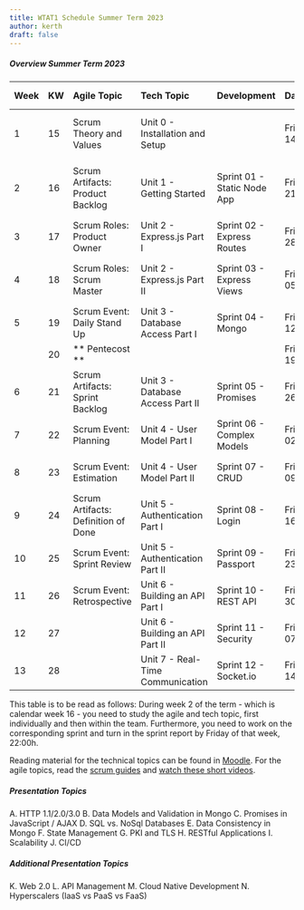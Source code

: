 ```yaml
---
title: WTAT1 Schedule Summer Term 2023
author: kerth
draft: false
---
```



##### Overview Summer Term 2023

| Week | KW  | Agile Topic                        | Tech Topic                           | Development                  | Date               | Time            | Presentations/Class Topics                                         |
|:---- |:--- |:---------------------------------- |:-------------------------------------|:---------------------------- |:------------------ |:--------------- |:-------------------------------------------------------------------|
| 1    | 15  | Scrum Theory and Values            | Unit 0 - Installation and Setup      |                              | Fri 14/04/2023     | 15:45-17:15     | Introduction to Class, Scrum Overview, Product Backlogs            |
| 2    | 16  | Scrum Artifacts: Product Backlog   | Unit 1 - Getting Started             | Sprint 01 - Static Node App  | Fri 21/04/2023     | 15:45-17:15     | Project Proposals and Teams, Presentation Assignments, Node.js     |
| 3    | 17  | Scrum Roles: Product Owner         | Unit 2 - Express.js Part I           | Sprint 02 - Express Routes   | Fri 28/04/2023     | 15:45-17:15     | Presentation Topic A, Design Patterns                              |
| 4    | 18  | Scrum Roles: Scrum Master          | Unit 2 - Express.js Part II          | Sprint 03 - Express Views    | Fri 05/05/2023     | 15:45-17:15     | Presentation Topic B, Data Models, Database Connectivity           |
| 5    | 19  | Scrum Event: Daily Stand Up        | Unit 3 - Database Access Part I      | Sprint 04 - Mongo            | Fri 12/05/2023     | 15:45-17:15     | Presentation Topic C, Concurrency and Race Conditions              |
|      | 20  | ** Pentecost **                    |                                      |                              | Fri 19/05/2023     | 15:45-17:15     | No class                                                           |
| 6    | 21  | Scrum Artifacts: Sprint Backlog    | Unit 3 - Database Access Part II     | Sprint 05 - Promises         | Fri 26/05/2023     | 15:45-17:15     | Presentation Topic D, Big Data Persistence                         |
| 7    | 22  | Scrum Event: Planning              | Unit 4 - User Model Part I           | Sprint 06 - Complex Models   | Fri 02/06/2023     | 15:45-17:15     | Presentation Topic E, Data Consistency Strategies                  |
| 8    | 23  | Scrum Event: Estimation            | Unit 4 - User Model Part II          | Sprint 07 - CRUD             | Fri 09/06/2023     | 15:45-17:15     | Presentation Topic F, 12factor Applications                        |
| 9    | 24  | Scrum Artifacts: Definition of Done| Unit 5 - Authentication Part I       | Sprint 08 - Login            | Fri 16/06/2023     | 15:45-17:15     | Presentation Topic G, Common Security Protocols                    |
| 10   | 25  | Scrum Event: Sprint Review         | Unit 5 - Authentication Part II      | Sprint 09 - Passport         | Fri 23/06/2023     | 15:45-17:15     | Presentation Topic H, Microservice Architectures                   |
| 11   | 26  | Scrum Event: Retrospective         | Unit 6 - Building an API Part I      | Sprint 10 - REST API         | Fri 30/06/2023     | 15:45-17:15     | Presentation Topic I, JWT                                          |
| 12   | 27  |                                    | Unit 6 - Building an API Part II     | Sprint 11 - Security         | Fri 07/07/2023     | 15:45-17:15     | Presentation Topic J, gRPC                                         |
| 13   | 28  |                                    | Unit 7 - Real-Time Communication     | Sprint 12 - Socket.io        | Fri 14/07/2023     | 15:45-17:15     | Exam (TBC)                                                         |

This table is to be read as follows:
During week 2 of the term - which is calendar week 16 - you need to study the agile and tech topic, first individually and then within the team. Furthermore, you need to work on the corresponding sprint and turn in the sprint report by Friday of that week, 22:00h.

Reading material for the technical topics can be found in [Moodle](https://moodle.htw-berlin.de/course/view.php?id=37299).
For the agile topics, read the [scrum guides](https://scrumguides.org/index.html) and [watch these short videos](https://www.scrumalliance.org/learn-about-scrum/scrum-elearning-series/).

##### Presentation Topics

A. HTTP 1.1/2.0/3.0
B. Data Models and Validation in Mongo
C. Promises in JavaScript / AJAX 
D. SQL vs. NoSql Databases
E. Data Consistency in Mongo
F. State Management
G. PKI and TLS
H. RESTful Applications
I. Scalability
J. CI/CD

##### Additional Presentation Topics
K. Web 2.0
L. API Management
M. Cloud Native Development
N. Hyperscalers (IaaS vs PaaS vs FaaS)